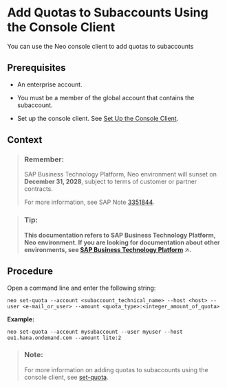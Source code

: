 <!-- loiof073eaf5e6104c90836611322d3397c7 -->

# Add Quotas to Subaccounts Using the Console Client

You can use the Neo console client to add quotas to subaccounts



<a name="loiof073eaf5e6104c90836611322d3397c7__prereq_zs5_h5y_dcb"/>

## Prerequisites

-   An enterprise account.

-   You must be a member of the global account that contains the subaccount.
-   Set up the console client. See [Set Up the Console Client](https://help.sap.com/viewer/ea72206b834e4ace9cd834feed6c0e09/Cloud/en-US/7613dee4711e1014839a8273b0e91070.html).



## Context

> ### Remember:  
> SAP Business Technology Platform, Neo environment will sunset on **December 31, 2028**, subject to terms of customer or partner contracts.
> 
> For more information, see SAP Note [3351844](https://me.sap.com/notes/3351844).

> ### Tip:  
> **This documentation refers to SAP Business Technology Platform, Neo environment. If you are looking for documentation about other environments, see [SAP Business Technology Platform](https://help.sap.com/viewer/65de2977205c403bbc107264b8eccf4b/Cloud/en-US/6a2c1ab5a31b4ed9a2ce17a5329e1dd8.html "SAP Business Technology Platform (SAP BTP) is an integrated offering comprised of four technology portfolios: database and data management, application development and integration, analytics, and intelligent technologies. The platform offers users the ability to turn data into business value, compose end-to-end business processes, and build and extend SAP applications quickly.") :arrow_upper_right:.**



## Procedure

Open a command line and enter the following string:

```
neo set-quota --account <subaccount_technical_name> --host <host> --user <e-mail_or_user> --amount <quota_type>:<integer_amount_of_quota>
```

**Example:**

```
neo set-quota --account mysubaccount --user myuser --host eu1.hana.ondemand.com --amount lite:2
```

> ### Note:  
> For more information on adding quotas to subaccounts using the console client, see [set-quota](https://help.sap.com/viewer/ea72206b834e4ace9cd834feed6c0e09/Cloud/en-US/4108f0f0680446a39db27f624c0e8b6a.html).

